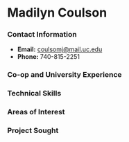 # Madilyn Coulson

### Contact Information
- **Email:** coulsomj@mail.uc.edu
- **Phone:** 740-815-2251

### Co-op and University Experience

### Technical Skills

### Areas of Interest

### Project Sought
